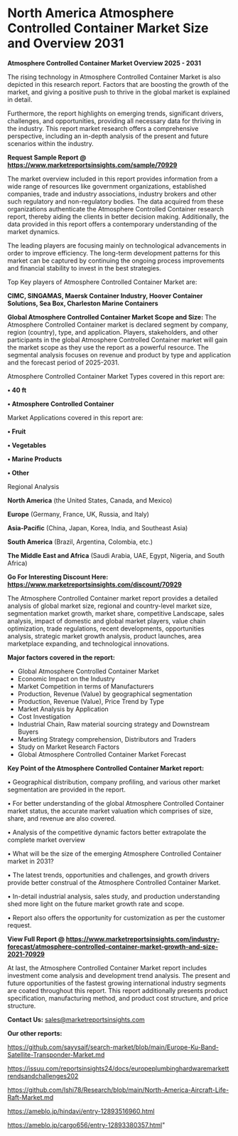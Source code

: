 # North America Atmosphere Controlled Container Market Size and Overview 2031

<Strong> Atmosphere Controlled Container Market Overview 2025 - 2031</strong>

The rising technology in Atmosphere Controlled Container Market is also depicted in this research report. Factors that are boosting the growth of the market, and giving a positive push to thrive in the global market is explained in detail.

Furthermore, the report highlights on emerging trends, significant drivers, challenges, and opportunities, providing all necessary data for thriving in the industry. This report market research offers a comprehensive perspective, including an in-depth analysis of the present and future scenarios within the industry.

<strong>Request Sample Report @ <a href=https://www.marketreportsinsights.com/sample/70929>https://www.marketreportsinsights.com/sample/70929</a></strong>

The market overview included in this report provides information from a wide range of resources like government organizations, established companies, trade and industry associations, industry brokers and other such regulatory and non-regulatory bodies. The data acquired from these organizations authenticate the Atmosphere Controlled Container research report, thereby aiding the clients in better decision making. Additionally, the data provided in this report offers a contemporary understanding of the market dynamics.

The leading players are focusing mainly on technological advancements in order to improve efficiency. The long-term development patterns for this market can be captured by continuing the ongoing process improvements and financial stability to invest in the best strategies.

Top Key players of Atmosphere Controlled Container Market are:

<strong>CIMC, SINGAMAS, Maersk Container Industry, Hoover Container Solutions, Sea Box, Charleston Marine Containers</strong>

<strong><b>Global Atmosphere Controlled Container Market Scope and Size:</b></strong>
The Atmosphere Controlled Container market is declared segment by company, region (country), type, and application. Players, stakeholders, and other participants in the global Atmosphere Controlled Container market will gain the market scope as they use the report as a powerful resource. The segmental analysis focuses on revenue and product by type and application and the forecast period of 2025-2031.

Atmosphere Controlled Container Market Types covered in this report are:

<strong>• 40 ft

• Atmosphere Controlled Container</strong>

Market Applications covered in this report are:

<strong>• Fruit

• Vegetables

• Marine Products

• Other</strong> 

Regional Analysis

<strong>North America</strong> (the United States, Canada, and Mexico)

<strong>Europe</strong> (Germany, France, UK, Russia, and Italy)

<strong>Asia-Pacific</strong> (China, Japan, Korea, India, and Southeast Asia)

<strong>South America</strong> (Brazil, Argentina, Colombia, etc.)

<strong>The Middle East and Africa</strong> (Saudi Arabia, UAE, Egypt, Nigeria, and South Africa)

<strong>Go For Interesting Discount Here: <a href=https://www.marketreportsinsights.com/discount/70929>https://www.marketreportsinsights.com/discount/70929</a></strong>

The Atmosphere Controlled Container market report provides a detailed analysis of global market size, regional and country-level market size, segmentation market growth, market share, competitive Landscape, sales analysis, impact of domestic and global market players, value chain optimization, trade regulations, recent developments, opportunities analysis, strategic market growth analysis, product launches, area marketplace expanding, and technological innovations.

<strong><b>Major factors covered in the report:</b></strong>
<ul>
  <li>Global Atmosphere Controlled Container Market </li>
  <li>Economic Impact on the Industry</li>
  <li>Market Competition in terms of Manufacturers</li>
  <li>Production, Revenue (Value) by geographical segmentation</li>
  <li>Production, Revenue (Value), Price Trend by Type</li>
  <li>Market Analysis by Application</li>
  <li>Cost Investigation</li>
  <li>Industrial Chain, Raw material sourcing strategy and Downstream Buyers</li>
  <li>Marketing Strategy comprehension, Distributors and Traders</li>
  <li>Study on Market Research Factors</li>
  <li>Global Atmosphere Controlled Container Market Forecast</li>
</ul>

<strong><b>Key Point of the Atmosphere Controlled Container Market report:</b></strong>

• Geographical distribution, company profiling, and various other market segmentation are provided in the report.

• For better understanding of the global Atmosphere Controlled Container market status, the accurate market valuation which comprises of size, share, and revenue are also covered.

• Analysis of the competitive dynamic factors better extrapolate the complete market overview

• What will be the size of the emerging Atmosphere Controlled Container market in 2031?

• The latest trends, opportunities and challenges, and growth drivers provide better construal of the Atmosphere Controlled Container Market.

• In-detail industrial analysis, sales study, and production understanding shed more light on the future market growth rate and scope.

• Report also offers the opportunity for customization as per the customer request.

<strong><b>View Full Report @ <a href=https://www.marketreportsinsights.com/industry-forecast/atmosphere-controlled-container-market-growth-and-size-2021-70929>https://www.marketreportsinsights.com/industry-forecast/atmosphere-controlled-container-market-growth-and-size-2021-70929</a></b></strong>


At last, the Atmosphere Controlled Container Market report includes investment come analysis and development trend analysis. The present and future opportunities of the fastest growing international industry segments are coated throughout this report. This report additionally presents product specification, manufacturing method, and product cost structure, and price structure.

<strong>Contact Us:</strong>
sales@marketreportsinsights.com

<strong>Our other reports:</strong>

<a href=https://github.com/sayysaif/search-market/blob/main/Europe-Ku-Band-Satellite-Transponder-Market.md>https://github.com/sayysaif/search-market/blob/main/Europe-Ku-Band-Satellite-Transponder-Market.md</a>

<a href=https://issuu.com/reportsinsights24/docs/europeplumbinghardwaremarkettrendsandchallenges202>https://issuu.com/reportsinsights24/docs/europeplumbinghardwaremarkettrendsandchallenges202</a>

<a href=https://github.com/Ishi78/Research/blob/main/North-America-Aircraft-Life-Raft-Market.md>https://github.com/Ishi78/Research/blob/main/North-America-Aircraft-Life-Raft-Market.md</a>

<a href=https://ameblo.jp/hindavi/entry-12893516960.html>https://ameblo.jp/hindavi/entry-12893516960.html</a>

<a href=https://ameblo.jp/cargo656/entry-12893380357.html>https://ameblo.jp/cargo656/entry-12893380357.html</a>"
